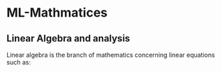 # ML-Mathmatices

Linear Algebra and analysis
----------------------------
Linear algebra is the branch of mathematics concerning linear equations such as:
